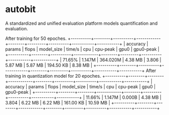 # autobit
A standardized and unified evaluation platform models quantification and evaluation.

After training for 50 epoches.
+----------+--------+----------+------------+--------+---------+----------+-----------+-----------+
| accuracy | params | flops    | model_size | time/s | cpu     | cpu-peak | gpu0      | gpu0-peak |
+----------+--------+----------+------------+--------+---------+----------+-----------+-----------+
| 71.65%   | 1.147M | 364.020M | 4.38 MB    | 3.806  | 5.87 MB | 5.87 MB  | 194.50 KB | 8.38 MB   |
+----------+--------+----------+------------+--------+---------+----------+-----------+-----------+
After training in quantization model for 20 epoches.
+----------+--------+--------+------------+--------+---------+----------+-----------+-----------+
| accuracy | params | flops  | model_size | time/s | cpu     | cpu-peak | gpu0      | gpu0-peak |
+----------+--------+--------+------------+--------+---------+----------+-----------+-----------+
| 11.66%   | 1.147M | 0.000B | 4.38 MB    | 3.804  | 6.22 MB | 6.22 MB  | 161.00 KB | 10.59 MB  |
+----------+--------+--------+------------+--------+---------+----------+-----------+-----------+